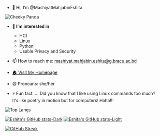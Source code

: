
- 👋 Hi, I’m @MashiyatMahjabinEshita
  
![Cheeky Panda](https://media.giphy.com/media/snpENu20kUrTESS3ko/giphy.gif)


- 👀 **I’m interested in**
    - HCI
    - Linux
    - Python
    - Usable Privacy and Security
      
- 📫 How to reach me: mashiyat.mahjabin.eshita@g.bracu.ac.bd
- [🏠 Visit My Homepage](https://sites.google.com/g.bracu.ac.bd/mashiyat24eshita/home)
- 😄 Pronouns: she/her
- ⚡ Fun fact: ...
  Did you know that I like using Linux commands too much? It's like poetry in motion but for computers! Haha!!!
<!---
MashiyatMahjabinEshita/MashiyatMahjabinEshita is a ✨ special ✨ repository because its `README.md` (this file) appears on your GitHub profile.
You can click the Preview link to take a look at your changes.
--->
<!---![Top Langs](https://github-readme-stats.vercel.app/api/top-langs/?username=MashiyatMahjabinEshita&hide_progress=true)--->
![Top Langs](https://github-readme-stats.vercel.app/api/top-langs/?username=MashiyatMahjabinEshita&layout=compact)

[![Eshita's GitHub stats-Dark](https://github-readme-stats.vercel.app/api?username=MashiyatMahjabinEshita&show_icons=true&theme=dark#gh-dark-mode-only)](https://github.com/anuraghazra/github-readme-stats#gh-dark-mode-only)
[![Eshita's GitHub stats-Light](https://github-readme-stats.vercel.app/api?username=MashiyatMahjabinEshita&show_icons=true&theme=default#gh-light-mode-only)](https://github.com/anuraghazra/github-readme-stats#gh-light-mode-only)

<!---
[![Top Langs](https://github-readme-stats.vercel.app/api/top-langs/?username=MashiyatMahjabinEshita&layout=donut)](https://github.com/anuraghazra/github-readme-stats)
--->
[![GitHub Streak](https://streak-stats.demolab.com?user=MashiyatMahjabinEshita&theme=icegray&mode=weekly)](https://git.io/streak-stats)
